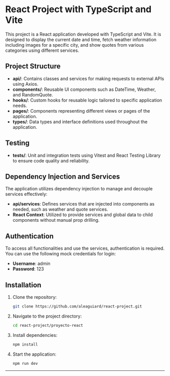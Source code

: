 # React Project with TypeScript and Vite

This project is a React application developed with TypeScript and Vite. It is designed to display the current date and time, fetch weather information including images for a specific city, and show quotes from various categories using different services.

## Project Structure

- **api/**: Contains classes and services for making requests to external APIs using Axios.
- **components/**: Reusable UI components such as DateTime, Weather, and RandomQuote.
- **hooks/**: Custom hooks for reusable logic tailored to specific application needs.
- **pages/**: Components representing different views or pages of the application.
- **types/**: Data types and interface definitions used throughout the application.

## Testing

- **tests/**: Unit and integration tests using Vitest and React Testing Library to ensure code quality and reliability.

## Dependency Injection and Services

The application utilizes dependency injection to manage and decouple services effectively:

- **api/services**: Defines services that are injected into components as needed, such as weather and quote services.
- **React Context**: Utilized to provide services and global data to child components without manual prop drilling.

## Authentication

To access all functionalities and use the services, authentication is required. You can use the following mock credentials for login:

- **Username**: admin
- **Password**: 123

## Installation

1. Clone the repository:
    ```bash
    git clone https://github.com/aleaguiard/react-project.git
    ```

2. Navigate to the project directory:
    ```bash
    cd react-project/proyecto-react
    ```

3. Install dependencies:
    ```bash
    npm install
    ```

4. Start the application:
    ```bash
    npm run dev
    ```

---
